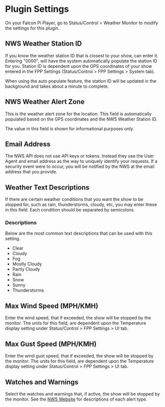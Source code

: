 # Plugin Settings

On your Falcon Pi Player, go to Status/Control > Weather Monitor to modify the settings for this plugin.

## NWS Weather Station ID

If you know the weather station ID that is closest to your show, can enter it. Entering "0000",
will have the system automatically populate the station ID for you. Station ID is dependent upon the
GPS coordinates of your show entered in the FPP Settings (Status/Control > FPP Settings > System tab).

When using the auto populate feature, the station ID will be updated in the background and takes about a
minute to complete.

## NWS Weather Alert Zone

This is the weather alert zone for the location. This field is automatically populated based on 
the GPS coordinates and the NWS Weather Station ID.

The value in this field is shown for informational purposes only.

## Email Address

The NWS API does not use API keys or tokens. Instead they use the User Agent and email address as the
way to uniquely identify your requests. If a security event were to occur, you will be notified by the NWS
at the email address that you provide.

## Weather Text Descriptions

If there are certain weather conditions that you want the show to be stopped for, such as
rain, thunderstorms, cloudy, etc, you may
enter these in this field. Each condition should be separated by semicolons.

### Descriptions

Below are the most common text descriptions that can be used with this setting.

* Clear
* Cloudy
* Fog
* Mostly Cloudy
* Partly Cloudy
* Rain
* Snow
* Sunny
* Thunderstorms

## Max Wind Speed (MPH/KMH)

Enter the wind speed, that if exceeded, the show will be stopped by the monitor. The units for this field,
are dependent upon the Temperature display setting under Status/Control > FPP Settings > UI tab.

## Max Gust Speed (MPH/KMH)

Enter the wind gust speed, that if exceeded, the show will be stopped by the monitor. The units for this field,
are dependent upon the Temperature display setting under Status/Control > FPP Settings > UI tab.

## Watches and Warnings

Select the watches and warnings that, if active, the show will be stopped by the monitor. 
See the <a href="https://www.weather.gov/lwx/WarningsDefined" target='_blank'>NWS Website</a> for
descriptions of each alert type.